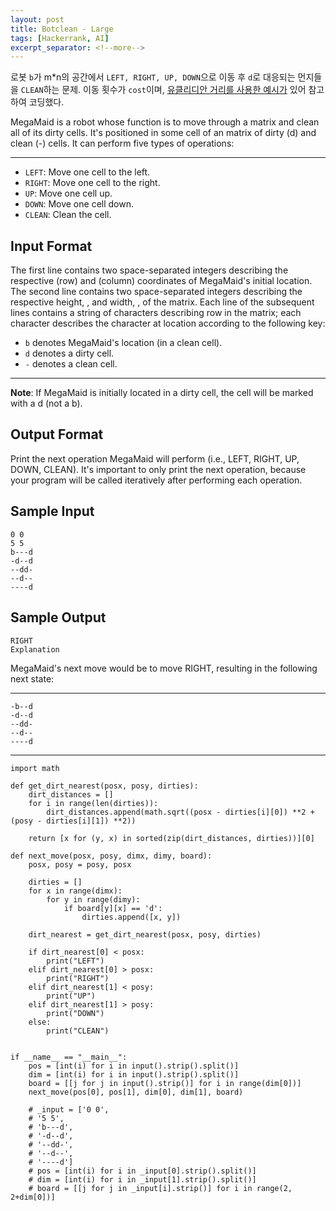 ```yaml
---
layout: post
title: Botclean - Large
tags: [Hackerrank, AI]
excerpt_separator: <!--more-->
---
```


로봇 `b`가 m*n의 공간에서 `LEFT, RIGHT, UP, DOWN`으로 이동 후 `d`로 대응되는 먼지들을 `CLEAN`하는 문제. 이동 횟수가 `cost`이며, [유클리디안 거리를 사용한 예시가](https://github.com/Murillo/Hackerrank-Artificial-Intelligence/blob/master/Bot-Building/botclean-large.py) 있어 참고하여 코딩했다. 
<!--more-->
MegaMaid is a robot whose function is to move through a matrix and clean all of its dirty cells. It's positioned in some cell of an  matrix of dirty (d) and clean (-) cells. It can perform five types of operations:

----
* `LEFT`: Move one cell to the left.
* `RIGHT`: Move one cell to the right.
* `UP`: Move one cell up.
* `DOWN`: Move one cell down.
* `CLEAN`: Clean the cell.

**Input Format**
----
The first line contains two space-separated integers describing the respective  (row) and  (column) coordinates of MegaMaid's initial location.
The second line contains two space-separated integers describing the respective height, , and width, , of the matrix.
Each line  of the  subsequent lines contains a string of  characters describing row  in the matrix; each character  describes the character at location  according to the following key:
* `b` denotes MegaMaid's location (in a clean cell).
* `d` denotes a dirty cell.
* `-` denotes a clean cell.

----

**Note**: If MegaMaid is initially located in a dirty cell, the cell will be marked with a d (not a b).

**Output Format**
----
Print the next operation MegaMaid will perform (i.e., LEFT, RIGHT, UP, DOWN, CLEAN). It's important to only print the next operation, because your program will be called iteratively after performing each operation.

**Sample Input**
----
    0 0
    5 5
    b---d
    -d--d
    --dd-
    --d--
    ----d

**Sample Output**
----
    RIGHT
    Explanation

MegaMaid's next move would be to move RIGHT, resulting in the following next state:

----
    -b--d
    -d--d
    --dd-
    --d--
    ----d

----

    import math

    def get_dirt_nearest(posx, posy, dirties):
        dirt_distances = []
        for i in range(len(dirties)):
            dirt_distances.append(math.sqrt((posx - dirties[i][0]) **2 + (posy - dirties[i][1]) **2))
            
        return [x for (y, x) in sorted(zip(dirt_distances, dirties))][0]

    def next_move(posx, posy, dimx, dimy, board):
        posx, posy = posy, posx
        
        dirties = []
        for x in range(dimx):
            for y in range(dimy):
                if board[y][x] == 'd':
                    dirties.append([x, y])
                    
        dirt_nearest = get_dirt_nearest(posx, posy, dirties)
        
        if dirt_nearest[0] < posx:
            print("LEFT")
        elif dirt_nearest[0] > posx:
            print("RIGHT")
        elif dirt_nearest[1] < posy:
            print("UP")
        elif dirt_nearest[1] > posy:
            print("DOWN")
        else:
            print("CLEAN")
        

    if __name__ == "__main__":
        pos = [int(i) for i in input().strip().split()]
        dim = [int(i) for i in input().strip().split()]
        board = [[j for j in input().strip()] for i in range(dim[0])]
        next_move(pos[0], pos[1], dim[0], dim[1], board)

        # _input = ['0 0',
        # '5 5',
        # 'b---d',
        # '-d--d',
        # '--dd-',
        # '--d--',
        # '----d']
        # pos = [int(i) for i in _input[0].strip().split()]
        # dim = [int(i) for i in _input[1].strip().split()]
        # board = [[j for j in _input[i].strip()] for i in range(2, 2+dim[0])]

[^1]: 
    {% include citation.html key="ref1" %}
